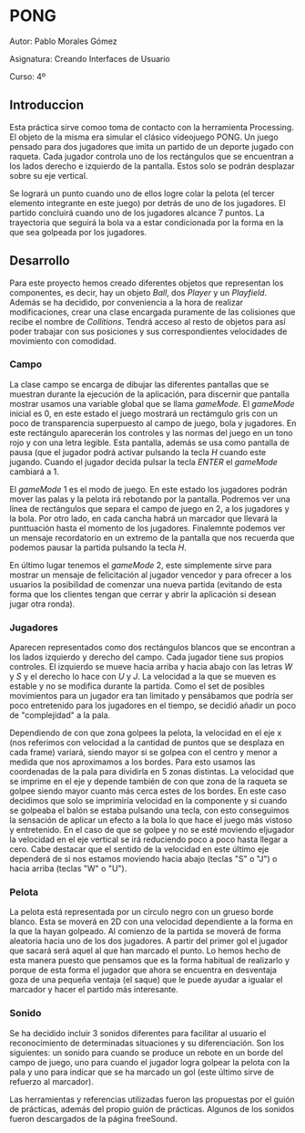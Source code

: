 # PONG

Autor: Pablo Morales Gómez

Asignatura: Creando Interfaces de Usuario

Curso: 4º



## Introduccion

Esta práctica sirve comoo toma de contacto con la herramienta Processing. El objeto de la misma era simular el clásico videojuego PONG. Un juego pensado para dos jugadores que imita un partido de un deporte jugado con raqueta. Cada jugador controla uno de los rectángulos que se encuentran a los lados derecho e izquierdo de la pantalla. Estos solo se podrán desplazar sobre su eje vertical. 

Se logrará un punto cuando uno de ellos logre colar la pelota (el tercer elemento integrante en este juego) por detrás de uno de los jugadores. El partido concluirá cuando uno de los jugadores alcance 7 puntos. La trayectoria que seguirá la bola va a estar condicionada por la forma en la que sea golpeada por los jugadores.



## Desarrollo

Para este proyecto hemos creado diferentes objetos que representan los componentes, es decir, hay un objeto *Ball*, dos *Player* y un *Playfield*. Además se ha decidido, por conveniencia a la hora de realizar modificaciones, crear una clase encargada puramente de las colisiones que recibe el nombre de *Collitions*. Tendrá acceso al resto de objetos para así poder trabajar con sus posiciones y sus correspondientes velocidades de movimiento con comodidad.


### Campo

La clase campo se encarga de dibujar las diferentes pantallas que se muestran durante la ejecución de la aplicación, para discernir que pantalla mostrar usamos una variable global que se llama *gameMode*. El *gameMode* inicial es 0, en este estado el juego mostrará un rectámgulo gris con un poco de transparencia superpuesto al campo de juego, bola y jugadores. En este rectángulo aparecerán los controles y las normas del juego en un tono rojo y con una letra legible. Esta pantalla, además se usa como pantalla de pausa (que el jugador podrá activar pulsando la tecla *H* cuando este jugando. Cuando el jugador decida pulsar la tecla *ENTER* el *gameMode* cambiará a 1.

El *gameMode* 1 es el modo de juego. En este estado los jugadores podrán mover las palas y la pelota irá rebotando por la pantalla. Podremos ver una línea de rectángulos que separa el campo de juego en 2, a los jugadores y la bola. Por otro lado, en cada cancha habrá un marcador que llevará la punttuación hasta el momento de los jugadores. Finalemnte podemos ver un mensaje recordatorio en un extremo de la pantalla que nos recuerda que podemos pausar la partida pulsando la tecla *H*.

En último lugar tenemos el *gameMode* 2, este simplemente sirve para mostrar un mensaje de felicitación al jugador vencedor y para ofrecer a los usuarios la posibilidad de comenzar una nueva partida (evitando de esta forma que los clientes tengan que cerrar y abrir la aplicación si desean jugar otra ronda).


### Jugadores

Aparecen representados como dos rectángulos blancos que se encontran a los lados izquierdo y derecho del campo. Cada jugador tiene sus propios controles. El izquierdo se mueve hacia arriba y hacia abajo con las letras *W* y *S* y el derecho lo hace con *U* y *J*. La velocidad a la que se mueven es estable y no se modifica durante la partida.  Como el set de posibles movimientos para un jugador era tan limitado y pensábamos que podría ser poco entretenido para los jugadores en el tiempo, se decidió añadir un poco de "complejidad" a la pala.

Dependiendo de con que zona golpees la pelota, la velocidad en el eje x (nos referimos con velocidad a la cantidad de puntos que se desplaza en cada frame) variará, siendo mayor si se golpea con el centro y menor a medida que nos aproximamos a los bordes. Para esto usamos las coordenadas de la pala para dividirla  en 5 zonas distintas. La velocidad que se imprime en el eje y depende también de con que zona de la raqueta se golpee siendo mayor cuanto más cerca estes de los bordes. En este caso decidimos que solo se imprimiría velocidad en la componente y si cuando se golpeaba el balón se estaba pulsando una tecla, con esto conseguimos la sensación de aplicar un efecto a la bola lo que hace el juego más vistoso y entretenido. En el caso de que se golpee y no se esté moviendo eljugador la velocidad en el eje vertical se irá reduciendo poco a poco hasta llegar a cero. Cabe destacar que el sentido de la velocidad en este último eje dependerá de si nos estamos moviendo hacia abajo (teclas "S" o "J") o hacia arriba (teclas "W" o "U").


### Pelota

La pelota está representada por un círculo negro con un grueso borde blanco. Esta se moverá en 2D con una velocidad dependiente a la forma en la que la hayan golpeado. Al comienzo de la partida se moverá de forma aleatoria hacia uno de los dos jugadores. A partir del primer gol el jugador que sacará será aquel al que han marcado el punto. Lo hemos hecho de esta manera puesto que pensamos que es la forma habitual de realizarlo y porque de esta forma el jugador que ahora se encuentra en desventaja goza de una pequeña ventaja (el saque) que le puede ayudar a igualar el marcador y hacer el partido más interesante.


### Sonido 

Se ha decidido incluir 3 sonidos diferentes para facilitar al usuario el reconocimiento de determinadas situaciones y su diferenciación. Son los siguientes: un sonido para cuando se produce un rebote en un borde del campo de juego, uno para cuando el jugador logra golpear la pelota con la pala y uno para indicar que se ha marcado un gol (este último sirve de refuerzo al marcador).




Las herramientas y referencias utilizadas fueron las propuestas por el guión de prácticas, además del propio guión de prácticas. Algunos de los sonidos fueron descargados de la página freeSound.
